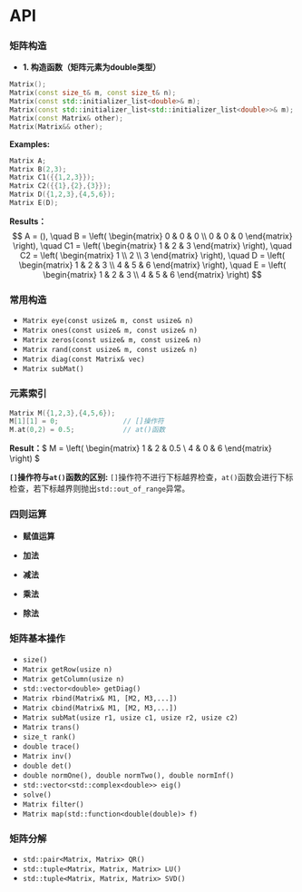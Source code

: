 # API

### 矩阵构造

* **1. 构造函数（矩阵元素为double类型）**

```cpp
Matrix();                                                                // 空矩阵
Matrix(const size_t& m, const size_t& n);                                // 常规构造: m行数，n列数
Matrix(const std::initializer_list<double>& m);                          // 列表构造
Matrix(const std::initializer_list<std::initializer_list<double>>& m);   // 列表构造
Matrix(const Matrix& other);                                             // 拷贝构造
Matrix(Matrix&& other);                                                  // 移动构造
```

**Examples:**

```cpp
Matrix A;
Matrix B(2,3);
Matrix C1({{1,2,3}});
Matrix C2({{1},{2},{3}});
Matrix D({1,2,3},{4,5,6});
Matrix E(D);
```

**Results：**
$$
A = (),
\quad 
B = \left(
\begin{matrix}
   0 & 0 & 0 \\
   0 & 0 & 0
  \end{matrix}
\right),
\quad
C1 = \left(
\begin{matrix}
   1 & 2 & 3
  \end{matrix}
\right),
\quad
C2 = \left(
\begin{matrix}
   1 \\
   2 \\
   3
  \end{matrix}
\right),
\quad
D = \left(
\begin{matrix}
   1 & 2 & 3 \\
   4 & 5 & 6
  \end{matrix}
\right),
\quad
E = \left(
\begin{matrix}
   1 & 2 & 3 \\
   4 & 5 & 6
  \end{matrix}
\right)
$$

### 常用构造

* `Matrix eye(const usize& m, const usize& n)`
* `Matrix ones(const usize& m, const usize& n)`
* `Matrix zeros(const usize& m, const usize& n)`
* `Matrix rand(const usize& m, const usize& n)`
* `Matrix diag(const Matrix& vec)`
* `Matrix subMat()`

### 元素索引

```cpp
Matrix M({1,2,3},{4,5,6});
M[1][1] = 0;                // []操作符
M.at(0,2) = 0.5;            // at()函数
```

**Result：**$
M = \left(
\begin{matrix}
   1 & 2 & 0.5 \\
   4 & 0 & 6 
  \end{matrix}
\right)
$

**`[]`操作符与`at()`函数的区别:** `[]`操作符不进行下标越界检查，`at()`函数会进行下标检查，若下标越界则抛出`std::out_of_range`异常。

### 四则运算

* **赋值运算**

* **加法**

* **减法**

* **乘法**

* **除法**

### 矩阵基本操作

* `size()`
* `Matrix getRow(usize n)`
* `Matrix getColumn(usize n)`
* `std::vector<double> getDiag()`
* `Matrix rbind(Matrix& M1, [M2, M3,...])`
* `Matrix cbind(Matrix& M1, [M2, M3,...])`
* `Matrix subMat(usize r1, usize c1, usize r2, usize c2)`
* `Matrix trans()`
* `size_t rank()`
* `double trace()`
* `Matrix inv()`
* `double det()`
* `double normOne(), double normTwo(), double normInf()`
* `std::vector<std::complex<double>> eig()`
* `solve()`
* `Matrix filter()`
* `Matrix map(std::function<double(double)> f)`

### 矩阵分解

* `std::pair<Matrix, Matrix> QR()`
* `std::tuple<Matrix, Matrix, Matrix> LU()`
* `std::tuple<Matrix, Matrix, Matrix> SVD()`
